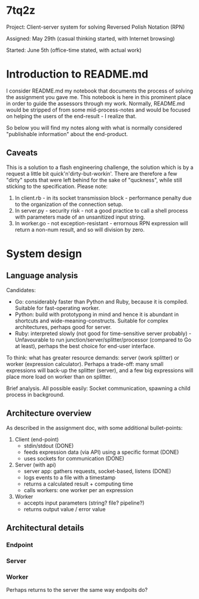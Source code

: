 # 7tq2z

Project: Client-server system for solving Reversed Polish Notation (RPN)

Assigned: May 29th (casual thinking started, with Internet browsing)

Started: June 5th (office-time stated, with actual work)

# Introduction to README.md

I consider README.md my notebook that documents the process of solving the assignment you gave me.  This notebook is here in this prominent place in order to guide the assessors through my work.  Normally, README.md would be stripped of from some mid-process-notes and would be focused on helping the users of the end-result - I realize that.

So below you will find my notes along with what is normally considered "publishable information" about the end-product.

## Caveats

This is a solution to a flash engineering challenge, the solution which is by a request a little bit quick'n'dirty-but-workin'.  There are therefore a few "dirty" spots that were left behind for the sake of "quckness", while still sticking to the specification.  Please note:

1. In client.rb - in its socket transmission block - performance penalty due to the organization of the connection setup.
2. In server.py - security risk - not a good practice to call a shell process with parameters made of an unsanitized input string.
3. In worker.go - not exception-resistant - errornous RPN expression will return a non-num result, and so will division by zero.

# System design

## Language analysis

Candidates:
* Go: considerably faster than Python and Ruby, because it is compiled. Suitable for fast-operating worker.
* Python: build with prototypong in mind and hence it is abundant in shortcuts and wide-meaning-constructs. Suitable for complex architectures, perhaps good for server.
* Ruby: interpreted slowly (not good for time-sensitive server probably) - Unfavourable to run junction/server/splitter/processor (compared to Go at least), perhaps the best choice for end-user interface.

To think: what has greater resource demands: server (work splitter) or worker (expression calculator).  Perhaps a trade-off: many small expressions will back-up the splitter (server), and a few big expressions will place more load on worker than on splitter.

Brief analysis. All possible easily: Socket communication, spawning a child process in background.

## Architecture overview

As described in the assignment doc, with some additional bullet-points:
1. Client (end-point)
   * stdin/stdout (DONE)
   * feeds expression data (via API) using a specific format (DONE)
   * uses sockets for communication (DONE)
2. Server (with api)
   * server app: gathers requests, socket-based, listens (DONE)
   * logs events to a file with a timestamp
   * returns a calculated result + computing time
   * calls workers: one worker per an expression
3. Worker
   * accepts input parameters (string? file? pipeline?)
   * returns output value / error value

## Architectural details

### Endpoint

### Server

### Worker

Perhaps returns to the server the same way endpoits do?

